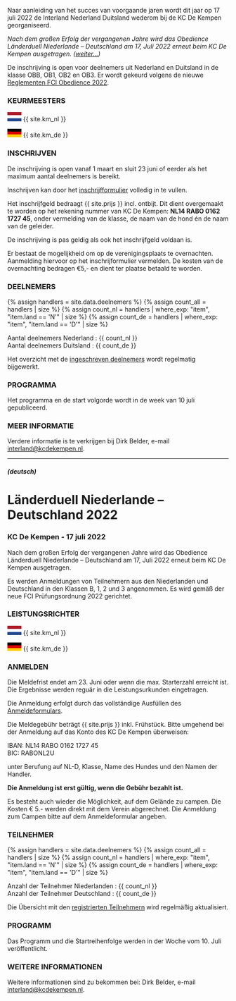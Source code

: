 
Naar aanleiding van het succes van voorgaande jaren wordt dit jaar op 17 juli 2022 de Interland Nederland Duitsland wederom bij de KC De Kempen georganiseerd.

*Nach dem großen Erfolg der vergangenen Jahre wird das Obedience Länderduell Niederlande – Deutschland am 17, Juli 2022 erneut beim KC De Kempen ausgetragen. ([weiter...](#deutsch))*

De inschrijving is open voor deelnemers uit Nederland en Duitsland in de klasse OBB, OB1, OB2 en OB3. 
Er wordt gekeurd volgens de nieuwe [Reglementen FCI Obedience 2022](https://www.fciobedience.nl/reglementen-fci-obedience/). 


### KEURMEESTERS

![NL](/images/nlflag.png) {{ site.km_nl }}

![DE](/images/deflag.png) {{ site.km_de }}


### INSCHRIJVEN

De inschrijving is open vanaf 1 maart en sluit 23 juni of eerder als het maximum aantal deelnemers is bereikt. 

Inschrijven kan door het [inschrijfformulier](https://kcdekempen.nl/formulieren/obedience-interland-2022/) volledig in te vullen.

Het inschrijfgeld bedraagt {{ site.prijs }} incl. ontbijt. 
Dit dient overgemaakt te worden op het rekening nummer van KC De Kempen: **NL14 RABO 0162 1727 45**, onder vermelding van de klasse, de naam van de hond én de naam van de geleider.

De inschrijving is pas geldig als ook het inschrijfgeld voldaan is.

Er bestaat de mogelijkheid om op de verenigingsplaats te overnachten. 
Aanmelding hiervoor op het inschrijformulier vermelden. 
De kosten van de overnachting bedragen €5,- en dient ter plaatse betaald te worden.

### DEELNEMERS

{% assign handlers = site.data.deelnemers %}
{% assign count_all = handlers | size %}
{% assign count_nl = handlers | where_exp: "item", "item.land == 'N'" | size %}
{% assign count_de = handlers | where_exp: "item", "item.land == 'D'" | size %}

Aantal deelnemers Nederland : {{ count_nl }}<br/>
Aantal deelnemers Duitsland : {{ count_de }}<br/>

Het overzicht met de [ingeschreven deelnemers](handlers) wordt regelmatig bijgewerkt.

### PROGRAMMA

Het programma en de start volgorde wordt in de week van 10 juli gepubliceerd. 

### MEER INFORMATIE

Verdere informatie is te verkrijgen bij Dirk Belder, e-mail [interland@kcdekempen.nl](mailto:interland@kcdekempen.nl).

----

##### (deutsch)

<div class="hero-image hero-woef">
  <div class="hero-text">
    <h1>Länderduell Niederlande – Deutschland 2022</h1>
    <h3>KC De Kempen - 17 juli 2022</h3>
  </div>
</div>


Nach dem großen Erfolg der vergangenen Jahre wird das Obedience Länderduell Niederlande – Deutschland am 17, Juli 2022 erneut beim KC De Kempen ausgetragen.

Es werden Anmeldungen von Teilnehmern aus den Niederlanden und Deutschland in den Klassen B, 1, 2 und 3 angenommen. 
Es wird gemäß der neue FCI Prüfungsordnung 2022 gerichtet. 

### LEISTUNGSRICHTER

![NL](/images/nlflag.png) {{ site.km_nl }}

![DE](/images/deflag.png) {{ site.km_de }}

### ANMELDEN

Die Meldefrist endet am 23. Juni oder wenn die max. Starterzahl erreicht ist. Die Ergebnisse werden reguär in die Leistungsurkunden eingetragen.

Die Anmeldung erfolgt durch das vollständige Ausfüllen des [Anmeldeformulars](https://kcdekempen.nl/formulieren/obedience-interland-2022/).

Die Meldegebühr beträgt {{ site.prijs }} inkl. Frühstück. 
Bitte umgehend bei der Anmeldung auf das Konto des KC De Kempen überweisen:

IBAN: NL14 RABO 0162 1727 45  
BIC: RABONL2U  

unter Berufung auf NL-D, Klasse, Name des Hundes und den Namen der Handler. 

**Die Anmeldung ist erst gültig, wenn die Gebühr bezahlt ist.**

Es besteht auch wieder die Möglichkeit, auf dem Gelände zu campen. Die Kosten € 5.- werden direkt mit dem Verein abgerechnet. 
Die Anmeldung zum Campen bitte auf dem Anmeldeformular angeben.

### TEILNEHMER

{% assign handlers = site.data.deelnemers %}
{% assign count_all = handlers | size %}
{% assign count_nl = handlers | where_exp: "item", "item.land == 'N'" | size %}
{% assign count_de = handlers | where_exp: "item", "item.land == 'D'" | size %}

Anzahl der Teilnehmer Niederlanden : {{ count_nl }}<br/>
Anzahl der Teilnehmer Deutschland : {{ count_de }}<br/>

Die Übersicht mit den [registrierten Teilnehmern](handlers) wird regelmäßig aktualisiert.

### PROGRAMM 

Das Programm und die Startreihenfolge werden in der Woche vom 10. Juli veröffentlicht.

### WEITERE INFORMATIONEN
Weitere informationen sind zu bekommen bei: Dirk Belder, e-mail [interland@kcdekempen.nl](mailto:interland@kcdekempen.nl).
